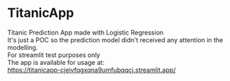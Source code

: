 # TitanicApp
Titanic Prediction App made with Logistic Regression \
It's just a POC so the prediction model didn't received any attention in the modelling.\
For streamlit test purposes only \
The app is available for usage at: \
https://titanicapp-cjeivfqgxqna9umfubqqcj.streamlit.app/
